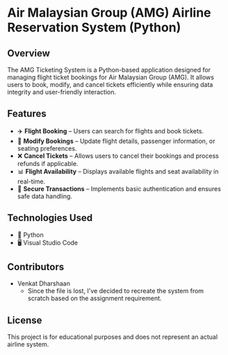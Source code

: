 # Air Malaysian Group (AMG) Airline Reservation System (Python)

## Overview  
The AMG Ticketing System is a Python-based application designed for managing flight ticket bookings for Air Malaysian Group (AMG). It allows users to book, modify, and cancel tickets efficiently while ensuring data integrity and user-friendly interaction.  

## Features  
- ✈️ **Flight Booking** – Users can search for flights and book tickets.  
- 🔄 **Modify Bookings** – Update flight details, passenger information, or seating preferences.  
- ❌ **Cancel Tickets** – Allows users to cancel their bookings and process refunds if applicable.  
- 📊 **Flight Availability** – Displays available flights and seat availability in real-time.  
- 🔐 **Secure Transactions** – Implements basic authentication and ensures safe data handling.  

## Technologies Used  
- 🐍 Python  
- 🖥️ Visual Studio Code

## Contributors
- Venkat Dharshaan
  - Since the file is lost, I've decided to recreate the system from scratch based on the assignment requirement.

## License
This project is for educational purposes and does not represent an actual airline system.
